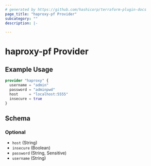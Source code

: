 ```yaml
---
# generated by https://github.com/hashicorp/terraform-plugin-docs
page_title: "haproxy-pf Provider"
subcategory: ""
description: |-
  
---
```


# haproxy-pf Provider



## Example Usage

```terraform
provider "haproxy" {
  username = "admin"
  password = "adminpwd"
  host     = "localhost:5555"
  insecure = true
}
```

<!-- schema generated by tfplugindocs -->
## Schema

### Optional

- `host` (String)
- `insecure` (Boolean)
- `password` (String, Sensitive)
- `username` (String)
